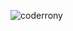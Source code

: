 <p align="left"> <img src="https://komarev.com/ghpvc/?username=coderrony&label=Profile%20views&color=0e75b6&style=flat" alt="coderrony" /> </p>
